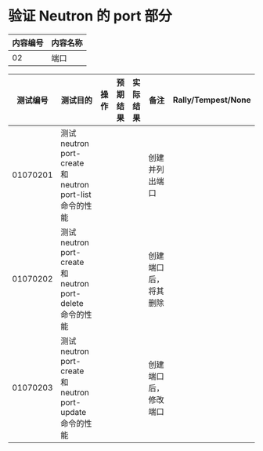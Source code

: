 # 验证 Neutron 的 port 部分

|内容编号|内容名称|
|--------|--------|
|02|端口|


|测试编号|测试目的|操作|预期结果|实际结果|备注|Rally/Tempest/None|
|--------|--------|----|--------|--------|----|------------------|
|01070201|测试 neutron port-create 和 neutron port-list 命令的性能||||创建并列出端口||
|01070202|测试 neutron port-create 和 neutron port-delete 命令的性能||||创建端口后，将其删除||
|01070203|测试 neutron port-create 和 neutron port-update 命令的性能||||创建端口后，修改端口||

